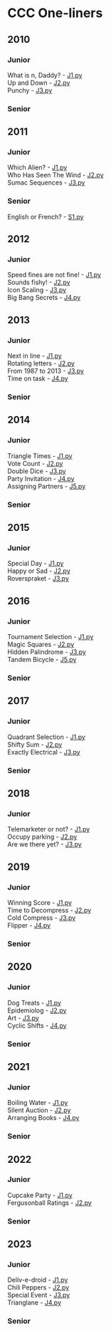 # CCC One-liners
## 2010
### Junior
What is n, Daddy? - [J1.py](/one-liners/2010/J1.py)<br/>
Up and Down - [J2.py](/one-liners/2010/J2.py)<br/>
Punchy - [J3.py](/one-liners/2010/J3.py)
### Senior
## 2011
### Junior
Which Alien? - [J1.py](/one-liners/2011/J1.py)<br/>
Who Has Seen The Wind - [J2.py](/one-liners/2011/J2.py)<br/>
Sumac Sequences - [J3.py](/one-liners/2011/J3.py)
### Senior
English or French? - [S1.py](/one-liners/2011/S1.py)
## 2012
### Junior
Speed fines are not fine! - [J1.py](/one-liners/2012/J1.py)<br/>
Sounds fishy! - [J2.py](/one-liners/2012/J2.py)<br/>
Icon Scaling - [J3.py](/one-liners/2012/J3.py)<br/>
Big Bang Secrets - [J4.py](/one-liners/2012/J4.py)
## 2013
### Junior
Next in line - [J1.py](/one-liners/2013/J1.py)<br/>
Rotating letters - [J2.py](/one-liners/2013/J2.py)<br/>
From 1987 to 2013 - [J3.py](/one-liners/2013/J3.py)<br/>
Time on task - [J4.py](/one-liners/2013/J4.py)
### Senior
## 2014
### Junior
Triangle Times - [J1.py](/one-liners/2014/J1.py)<br/>
Vote Count - [J2.py](/one-liners/2014/J2.py)<br/>
Double Dice - [J3.py](/one-liners/2014/J3.py)<br/>
Party Invitation - [J4.py](/one-liners/2014/J4.py)<br/>
Assigning Partners - [J5.py](/one-liners/2014/J5.py)
### Senior
## 2015
### Junior
Special Day - [J1.py](/one-liners/2015/J1.py)<br/>
Happy or Sad - [J2.py](/one-liners/2015/J2.py)<br/>
Roverspraket - [J3.py](/one-liners/2015/J3.py)
## 2016
### Junior
Tournament Selection - [J1.py](/one-liners/2016/J1.py)<br/>
Magic Squares - [J2.py](/one-liners/2016/J2.py)<br/>
Hidden Palindrome - [J3.py](/one-liners/2016/J3.py)<br/>
Tandem Bicycle - [J5.py](/one-liners/2016/J5.py)
### Senior
## 2017
### Junior
Quadrant Selection - [J1.py](/one-liners/2017/J1.py)<br/>
Shifty Sum - [J2.py](/one-liners/2017/J2.py)<br/>
Exactly Electrical - [J3.py](/one-liners/2017/J3.py)
### Senior
## 2018
### Junior
Telemarketer or not? - [J1.py](/one-liners/2018/J1.py)<br/>
Occupy parking - [J2.py](/one-liners/2018/J2.py)<br/>
Are we there yet? - [J3.py](/one-liners/2018/J3.py)
## 2019
### Junior
Winning Score - [J1.py](/one-liners/2019/J1.py)<br/>
Time to Decompress - [J2.py](/one-liners/2019/J2.py)<br/>
Cold Compress - [J3.py](/one-liners/2019/J3.py)<br/>
Flipper - [J4.py](/one-liners/2019/J4.py)
### Senior
## 2020
### Junior
Dog Treats - [J1.py](/one-liners/2020/J1.py)<br/>
Epidemiolog - [J2.py](/one-liners/2020/J2.py)<br/>
Art - [J3.py](/one-liners/2020/J3.py)<br/>
Cyclic Shifts - [J4.py](/one-liners/2020/J4.py)
### Senior
## 2021
### Junior
Boiling Water - [J1.py](/one-liners/2021/J1.py)<br/>
Silent Auction - [J2.py](/one-liners/2021/J2.py)<br/>
Arranging Books - [J4.py](/one-liners/2021/J4.py)<br/>
### Senior
## 2022
### Junior
Cupcake Party - [J1.py](/one-liners/2022/J1.py)<br/>
Fergusonball Ratings - [J2.py](/one-liners/2022/J2.py)<br/>
### Senior
## 2023
### Junior
Deliv-e-droid - [J1.py](/one-liners/2023/J1.py)<br/>
Chili Peppers - [J2.py](/one-liners/2023/J2.py)<br/>
Special Event - [J3.py](/one-liners/2023/J3.py)<br/>
Trianglane - [J4.py](/one-liners/2023/J4.py)<br/>
### Senior
